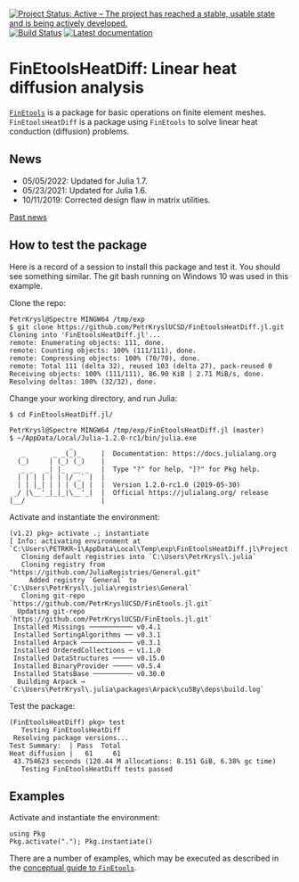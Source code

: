 [![Project Status: Active – The project has reached a stable, usable state and is being actively developed.](http://www.repostatus.org/badges/latest/active.svg)](http://www.repostatus.org/#active)
[![Build Status](https://travis-ci.com/PetrKryslUCSD/FinEtoolsHeatDiff.jl.svg?branch=master)](https://travis-ci.com/PetrKryslUCSD/FinEtoolsHeatDiff.jl)
[![Latest documentation](https://img.shields.io/badge/docs-latest-blue.svg)](https://petrkryslucsd.github.io/FinEtoolsHeatDiff.jl/dev)

# FinEtoolsHeatDiff: Linear heat diffusion analysis

[`FinEtools`](https://github.com/PetrKryslUCSD/FinEtools.jl.git) is a package
for basic operations on finite element meshes. `FinEtoolsHeatDiff` is a package
using `FinEtools` to solve linear heat conduction (diffusion) problems.

## News

- 05/05/2022: Updated for Julia 1.7.
- 05/23/2021: Updated for Julia 1.6.
- 10/11/2019: Corrected design flaw in matrix utilities.

[Past news](oldnews.md)

## How to test the package

Here is a record of a session to install this package and test it. You should
see something similar. The git bash running on Windows 10 was used in this
example.

Clone the repo:
```
PetrKrysl@Spectre MINGW64 /tmp/exp
$ git clone https://github.com/PetrKryslUCSD/FinEtoolsHeatDiff.jl.git
Cloning into 'FinEtoolsHeatDiff.jl'...
remote: Enumerating objects: 111, done.
remote: Counting objects: 100% (111/111), done.
remote: Compressing objects: 100% (70/70), done.
remote: Total 111 (delta 32), reused 103 (delta 27), pack-reused 0
Receiving objects: 100% (111/111), 86.90 KiB | 2.71 MiB/s, done.
Resolving deltas: 100% (32/32), done.
```
Change your working directory, and run Julia:
```
$ cd FinEtoolsHeatDiff.jl/

PetrKrysl@Spectre MINGW64 /tmp/exp/FinEtoolsHeatDiff.jl (master)
$ ~/AppData/Local/Julia-1.2.0-rc1/bin/julia.exe
               _
   _       _ _(_)_     |  Documentation: https://docs.julialang.org
  (_)     | (_) (_)    |
   _ _   _| |_  __ _   |  Type "?" for help, "]?" for Pkg help.
  | | | | | | |/ _` |  |
  | | |_| | | | (_| |  |  Version 1.2.0-rc1.0 (2019-05-30)
 _/ |\__'_|_|_|\__'_|  |  Official https://julialang.org/ release
|__/                   |
```
Activate and instantiate the environment:
```
(v1.2) pkg> activate .; instantiate
[ Info: activating environment at `C:\Users\PETRKR~1\AppData\Local\Temp\exp\FinEtoolsHeatDiff.jl\Project.toml`.
   Cloning default registries into `C:\Users\PetrKrysl\.julia`
   Cloning registry from "https://github.com/JuliaRegistries/General.git"
     Added registry `General` to `C:\Users\PetrKrysl\.julia\registries\General`
   Cloning git-repo `https://github.com/PetrKryslUCSD/FinEtools.jl.git`
  Updating git-repo `https://github.com/PetrKryslUCSD/FinEtools.jl.git`
 Installed Missings ─────────── v0.4.1
 Installed SortingAlgorithms ── v0.3.1
 Installed Arpack ───────────── v0.3.1
 Installed OrderedCollections ─ v1.1.0
 Installed DataStructures ───── v0.15.0
 Installed BinaryProvider ───── v0.5.4
 Installed StatsBase ────────── v0.30.0
  Building Arpack → `C:\Users\PetrKrysl\.julia\packages\Arpack\cu5By\deps\build.log`
```
Test the package:
```
(FinEtoolsHeatDiff) pkg> test
   Testing FinEtoolsHeatDiff
 Resolving package versions...
Test Summary:  | Pass  Total
Heat diffusion |   61     61
 43.754623 seconds (120.44 M allocations: 8.151 GiB, 6.38% gc time)
   Testing FinEtoolsHeatDiff tests passed
```

## Examples

Activate and instantiate the environment:
```
using Pkg
Pkg.activate("."); Pkg.instantiate()
```

There are a number of examples, which may
be executed as described in the  [conceptual guide to
`FinEtools`](https://petrkryslucsd.github.io/FinEtools.jl/latest).
